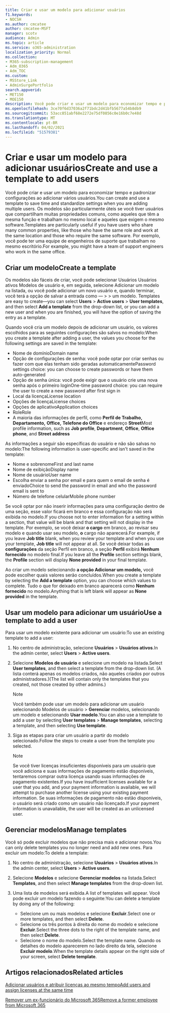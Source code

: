 ```yaml
---
title: Criar e usar um modelo para adicionar usuários
f1.keywords:
- NOCSH
ms.author: cmcatee
author: cmcatee-MSFT
manager: scotv
audience: Admin
ms.topic: article
ms.service: o365-administration
localization_priority: Normal
ms.collection:
- M365-subscription-management
- Adm_O365
- Adm_TOC
ms.custom:
- MSStore_Link
- AdminSurgePortfolio
search.appverid:
- MET150
- MOE150
description: Você pode criar e usar um modelo para economizar tempo e padronizar configurações ao adicionar vários usuários.
ms.openlocfilehash: 3ce70f6d37036a2f71bdc2d41bfb5677a54b8db9
ms.sourcegitcommit: 53acc851abf68e2272e75df0856c0e16b0c7e48d
ms.translationtype: MT
ms.contentlocale: pt-BR
ms.lasthandoff: 04/02/2021
ms.locfileid: "51579381"
---
```

# <a name="create-and-use-a-template-to-add-users"></a><span data-ttu-id="6093e-103">Criar e usar um modelo para adicionar usuários</span><span class="sxs-lookup"><span data-stu-id="6093e-103">Create and use a template to add users</span></span>

<span data-ttu-id="6093e-104">Você pode criar e usar um modelo para economizar tempo e padronizar configurações ao adicionar vários usuários.</span><span class="sxs-lookup"><span data-stu-id="6093e-104">You can create and use a template to save time and standardize settings when you are adding multiple users.</span></span> <span data-ttu-id="6093e-105">Os modelos são particularmente úteis se você tiver usuários que compartilham muitas propriedades comuns, como aqueles que têm a mesma função e trabalham no mesmo local e aqueles que exigem o mesmo software.</span><span class="sxs-lookup"><span data-stu-id="6093e-105">Templates are particularly useful if you have users who share many common properties, like those who have the same role and work at the same location and those who require the same software.</span></span> <span data-ttu-id="6093e-106">Por exemplo, você pode ter uma equipe de engenheiros de suporte que trabalham no mesmo escritório.</span><span class="sxs-lookup"><span data-stu-id="6093e-106">For example, you might have a team of support engineers who work in the same office.</span></span>  

## <a name="create-a-template"></a><span data-ttu-id="6093e-107">Criar um modelo</span><span class="sxs-lookup"><span data-stu-id="6093e-107">Create a template</span></span>

<span data-ttu-id="6093e-108">Os modelos são fáceis de criar, você pode selecionar Usuários Usuários ativos Modelos de usuário e, em seguida, selecione Adicionar um modelo na listada, ou você pode adicionar um novo usuário e, quando terminar, você terá a opção de salvar a entrada como &mdash;   >    >  um modelo. </span><span class="sxs-lookup"><span data-stu-id="6093e-108">Templates are easy to create&mdash;you can select **Users** > **Active users** > **User templates**, and then select **Add a template** from the drop-down list, or you can add a new user and when you are finished, you will have the option of saving the entry as a template.</span></span>

<span data-ttu-id="6093e-109">Quando você cria um modelo depois de adicionar um usuário, os valores escolhidos para as seguintes configurações são salvos no modelo:</span><span class="sxs-lookup"><span data-stu-id="6093e-109">When you create a template after adding a user, the values you choose for the following settings are saved in the template:</span></span>

- <span data-ttu-id="6093e-110">Nome de domínio</span><span class="sxs-lookup"><span data-stu-id="6093e-110">Domain name</span></span>
- <span data-ttu-id="6093e-111">Opção de configurações de senha: você pode optar por criar senhas ou fazer com que elas tenham sido geradas automaticamente</span><span class="sxs-lookup"><span data-stu-id="6093e-111">Password settings choice: you can choose to create passwords or have them auto-generated</span></span>
- <span data-ttu-id="6093e-112">Opção de senha única: você pode exigir que o usuário crie uma nova senha após o primeiro login</span><span class="sxs-lookup"><span data-stu-id="6093e-112">One-time password choice: you can require the user to create a new password after first sign in</span></span>
- <span data-ttu-id="6093e-113">Local da licença</span><span class="sxs-lookup"><span data-stu-id="6093e-113">License location</span></span>
- <span data-ttu-id="6093e-114">Opções de licença</span><span class="sxs-lookup"><span data-stu-id="6093e-114">License choices</span></span>
- <span data-ttu-id="6093e-115">Opções de aplicativo</span><span class="sxs-lookup"><span data-stu-id="6093e-115">Application choices</span></span>
- <span data-ttu-id="6093e-116">Role</span><span class="sxs-lookup"><span data-stu-id="6093e-116">Role</span></span>
- <span data-ttu-id="6093e-117">A maioria das informações de perfil, como **Perfil de Trabalho,** **Departamento,** **Office,** **Telefone do Office** e endereço **Street**</span><span class="sxs-lookup"><span data-stu-id="6093e-117">Most profile information, such as **Job profile**, **Department**, **Office**, **Office phone**, and **Street address**</span></span> 

<span data-ttu-id="6093e-118">As informações a seguir são específicas do usuário e não são salvas no modelo:</span><span class="sxs-lookup"><span data-stu-id="6093e-118">The following information is user-specific and isn't saved in the template:</span></span>

- <span data-ttu-id="6093e-119">Nome e sobrenome</span><span class="sxs-lookup"><span data-stu-id="6093e-119">First and last name</span></span>
- <span data-ttu-id="6093e-120">Nome de exibição</span><span class="sxs-lookup"><span data-stu-id="6093e-120">Display name</span></span>
- <span data-ttu-id="6093e-121">Nome de usuário</span><span class="sxs-lookup"><span data-stu-id="6093e-121">User name</span></span>
- <span data-ttu-id="6093e-122">Escolha enviar a senha por email e para quem o email de senha é enviado</span><span class="sxs-lookup"><span data-stu-id="6093e-122">Choice to send the password in email and who the password email is sent to</span></span>
- <span data-ttu-id="6093e-123">Número de telefone celular</span><span class="sxs-lookup"><span data-stu-id="6093e-123">Mobile phone number</span></span>

<span data-ttu-id="6093e-124">Se você optar por não inserir informações para uma configuração dentro de uma seção, esse valor ficará em branco e essa configuração não será exibida no modelo.</span><span class="sxs-lookup"><span data-stu-id="6093e-124">If you choose not to enter information for a setting within a section, that value will be blank and that setting will not display in the template.</span></span> <span data-ttu-id="6093e-125">Por exemplo, se você deixar **o cargo** em branco, ao revisar seu modelo e quando usar seu modelo, **o** cargo não aparecerá.</span><span class="sxs-lookup"><span data-stu-id="6093e-125">For example, if you leave **Job title** blank, when you review your template and when you use your template, **Job title** will not appear at all.</span></span> <span data-ttu-id="6093e-126">Se você deixar todas as **configurações** da seção Perfil em branco, a seção **Perfil** exibirá **Nenhum fornecido** no modelo final.</span><span class="sxs-lookup"><span data-stu-id="6093e-126">If you leave all the **Profile** section settings blank, the **Profile** section will display **None provided** in your final template.</span></span>

<span data-ttu-id="6093e-127">Ao criar um modelo selecionando **a opção Adicionar um modelo,** você pode escolher quais valores serão concluídos.</span><span class="sxs-lookup"><span data-stu-id="6093e-127">When you create a template by selecting the **Add a template** option, you can choose which values to complete.</span></span> <span data-ttu-id="6093e-128">Tudo o que for deixado em branco aparecerá como **Nenhum fornecido** no modelo.</span><span class="sxs-lookup"><span data-stu-id="6093e-128">Anything that is left blank will appear as **None provided** in the template.</span></span>

## <a name="use-a-template-to-add-a-user"></a><span data-ttu-id="6093e-129">Usar um modelo para adicionar um usuário</span><span class="sxs-lookup"><span data-stu-id="6093e-129">Use a template to add a user</span></span>

<span data-ttu-id="6093e-130">Para usar um modelo existente para adicionar um usuário:</span><span class="sxs-lookup"><span data-stu-id="6093e-130">To use an existing template to add a user:</span></span>

1. <span data-ttu-id="6093e-131">No centro de administração, selecione **Usuários**  >  **Usuários ativos**.</span><span class="sxs-lookup"><span data-stu-id="6093e-131">In the admin center, select **Users** > **Active users**.</span></span>

2. <span data-ttu-id="6093e-132">Selecione **Modelos de usuário** e selecione um modelo na listada.</span><span class="sxs-lookup"><span data-stu-id="6093e-132">Select **User templates**, and then select a template from the drop-down list.</span></span> <span data-ttu-id="6093e-133">(A lista conterá apenas os modelos criados, não aqueles criados por outros administradores.)</span><span class="sxs-lookup"><span data-stu-id="6093e-133">(The list will contain only the templates that you created, not those created by other admins.)</span></span>

   > [!NOTE]
   > <span data-ttu-id="6093e-134">Você também pode usar um modelo para adicionar um usuário selecionando Modelos de usuário  >  **Gerenciar** modelos, selecionando um modelo e selecionando **Usar modelo**.</span><span class="sxs-lookup"><span data-stu-id="6093e-134">You can also use a template to add a user by selecting **User templates** > **Manage templates**, selecting a template, and then selecting **Use template**.</span></span>

3. <span data-ttu-id="6093e-135">Siga as etapas para criar um usuário a partir do modelo selecionado.</span><span class="sxs-lookup"><span data-stu-id="6093e-135">Follow the steps to create a user from the template you selected.</span></span>

   > [!NOTE]
   > <span data-ttu-id="6093e-136">Se você tiver licenças insuficientes disponíveis para um usuário que você adiciona e suas informações de pagamento estão disponíveis, tentaremos comprar outra licença usando suas informações de pagamento existentes.</span><span class="sxs-lookup"><span data-stu-id="6093e-136">If you have insufficient licenses available for a user that you add, and your payment information is available, we will attempt to purchase another license using your existing payment information.</span></span> <span data-ttu-id="6093e-137">Se suas informações de pagamento não estão disponíveis, o usuário será criado como um usuário não licençado.</span><span class="sxs-lookup"><span data-stu-id="6093e-137">If your payment information is unavailable, the user will be created as an unlicensed user.</span></span>

## <a name="manage-templates"></a><span data-ttu-id="6093e-138">Gerenciar modelos</span><span class="sxs-lookup"><span data-stu-id="6093e-138">Manage templates</span></span>

<span data-ttu-id="6093e-139">Você só pode excluir modelos que não precisa mais e adicionar novos.</span><span class="sxs-lookup"><span data-stu-id="6093e-139">You can only delete templates you no longer need and add new ones.</span></span> <span data-ttu-id="6093e-140">Para excluir um modelo:</span><span class="sxs-lookup"><span data-stu-id="6093e-140">To delete a template:</span></span>

1. <span data-ttu-id="6093e-141">No centro de administração, selecione **Usuários**  >  **Usuários ativos**.</span><span class="sxs-lookup"><span data-stu-id="6093e-141">In the admin center, select **Users** > **Active users**.</span></span>

2. <span data-ttu-id="6093e-142">Selecione **Modelos** e selecione **Gerenciar modelos** na listada.</span><span class="sxs-lookup"><span data-stu-id="6093e-142">Select **Templates**, and then select **Manage templates** from the drop-down list.</span></span>

3. <span data-ttu-id="6093e-143">Uma lista de modelos será exibida.</span><span class="sxs-lookup"><span data-stu-id="6093e-143">A list of templates will appear.</span></span> <span data-ttu-id="6093e-144">Você pode excluir um modelo fazendo o seguinte:</span><span class="sxs-lookup"><span data-stu-id="6093e-144">You can delete a template by doing any of the following:</span></span>
    - <span data-ttu-id="6093e-145">Selecione um ou mais modelos e selecione **Excluir**.</span><span class="sxs-lookup"><span data-stu-id="6093e-145">Select one or more templates, and then select **Delete**.</span></span> 
    - <span data-ttu-id="6093e-146">Selecione os três pontos à direita do nome do modelo e selecione **Excluir**.</span><span class="sxs-lookup"><span data-stu-id="6093e-146">Select the three dots to the right of the template name, and then select **Delete**.</span></span>
    - <span data-ttu-id="6093e-147">Selecione o nome do modelo.</span><span class="sxs-lookup"><span data-stu-id="6093e-147">Select the template name.</span></span> <span data-ttu-id="6093e-148">Quando os detalhes do modelo aparecerem no lado direito da tela, selecione **Excluir modelo**.</span><span class="sxs-lookup"><span data-stu-id="6093e-148">When the template details appear on the right side of your screen, select **Delete template**.</span></span>

## <a name="related-articles"></a><span data-ttu-id="6093e-149">Artigos relacionados</span><span class="sxs-lookup"><span data-stu-id="6093e-149">Related articles</span></span>

[<span data-ttu-id="6093e-150">Adicionar usuários e atribuir licenças ao mesmo tempo</span><span class="sxs-lookup"><span data-stu-id="6093e-150">Add users and assign licenses at the same time</span></span>](add-users.md)

[<span data-ttu-id="6093e-151">Remover um ex-funcionário do Microsoft 365</span><span class="sxs-lookup"><span data-stu-id="6093e-151">Remove a former employee from Microsoft 365</span></span>](remove-former-employee.md)
  
